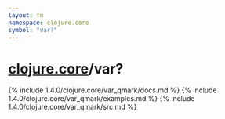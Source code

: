 ```yaml
---
layout: fn
namespace: clojure.core
symbol: "var?"
---
```


# [clojure.core](../)/var?

{% include 1.4.0/clojure.core/var_qmark/docs.md %}
{% include 1.4.0/clojure.core/var_qmark/examples.md %}
{% include 1.4.0/clojure.core/var_qmark/src.md %}

